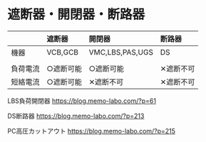 # 遮断器・開閉器・断路器

||遮断器|開閉器|断路器|
|:--|:--|:--|:--|
|機器|VCB,GCB|VMC,LBS,PAS,UGS|DS|
|||||
|負荷電流|○遮断可能|○遮断可能|✕遮断不可|
|短絡電流|○遮断可能|✕遮断不可|✕遮断不可|


LBS負荷開閉器
https://blog.memo-labo.com/?p=61

DS断路器
https://blog.memo-labo.com/?p=213

PC高圧カットアウト
https://blog.memo-labo.com/?p=215
